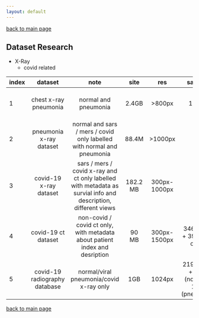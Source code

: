 ```yaml
---
layout: default
---
```


[back to main page](./)

## Dataset Research
  - X-Ray
    - covid related

|   index     | dataset     | note  | site | res | samples |link          |
| --------- |:----------:|:----------:|:----------:|:----------:|:----------:| -----:|
|1| chest x-ray pneumonia      | normal and pneumonia  |  2.4GB | >800px |11,742|[https://www.kaggle.com/paultimothymooney/chest-xray-pneumonia](https://www.kaggle.com/paultimothymooney/chest-xray-pneumonia) | 
|2| pneumonia x-ray dataset      |  normal and sars / mers / covid only labelled with normal and pneumonia |  88.4M | >1000px | 192 |[https://www.kaggle.com/khoongweihao/covid19-xray-dataset-train-test-sets/activity](https://www.kaggle.com/khoongweihao/covid19-xray-dataset-train-test-sets/activity) |
|3| covid-19 x-ray dataset      |  sars / mers / covid x-ray and ct only labelled with metadata as survial info and description, different views |  182.2 MB | 300px-1000px |250 |[https://github.com/ieee8023/covid-chestxray-dataset](https://github.com/ieee8023/covid-chestxray-dataset) |
|4| covid-19 ct dataset      |  non-covid / covid  ct only, with metadata about patient index and desription | 90 MB | 300px-1500px |346(covid) + 397(non-covid) |[https://github.com/UCSD-AI4H/COVID-CT](https://github.com/UCSD-AI4H/COVID-CT) |
|5| covid-19 radiography database|  normal/viral pneumonia/covid x-ray only | 1GB | 1024px |219 (covid) + 1341 (normal) + 1345 (pneumonia) |[https://www.kaggle.com/tawsifurrahman/covid19-radiography-database](https://www.kaggle.com/tawsifurrahman/covid19-radiography-database) |


[back to main page](./)
